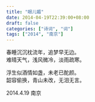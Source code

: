 ```yaml
---
title: "眼儿媚"
date: 2014-04-19T22:39:00+08:00
draft: false
categories: ["诗词", "词"]
tags: ["2014", "南京"]
---
```


春睡沉沉枕流年，追梦早无边。  
难晴天气，浅风微冷，淡雨疏寒。  

浮生似酒情如盏，未老已酡颜。  
韶容偷换，青山未改，无泪无言。  

2014.4.19 南京  

